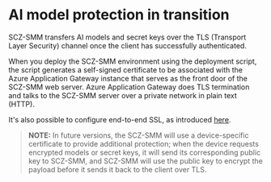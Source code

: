 # AI model protection in transition

SCZ-SMM transfers AI models and secret keys over the TLS (Transport Layer Security) channel once the client has successfully authenticated.

When you deploy the SCZ-SMM environment using the deployment script, the script generates a self-signed certificate to be associated with the Azure Application Gateway instance that serves as the front door of the SCZ-SMM web server. Azure Application Gateway does TLS termination and talks to the SCZ-SMM server over a private network in plain text (HTTP).

It's also possible to configure end-to-end SSL, as introduced [here](https://docs.microsoft.com/en-us/azure/application-gateway/end-to-end-ssl-portal).

> **NOTE:** In future versions, the SCZ-SMM will use a device-specific certificate to provide additional protection; when the device requests encrypted models or secret keys, it will send its corresponding public key to SCZ-SMM, and SCZ-SMM will use the public key to encrypt the payload before it sends it back to the client over TLS.